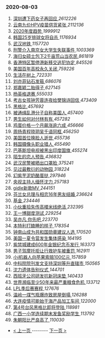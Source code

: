 ### 2020-08-03 
1. [ 深圳遭下药女子再回应 ](https://s.weibo.com/weibo?q=%23%E6%B7%B1%E5%9C%B3%E9%81%AD%E4%B8%8B%E8%8D%AF%E5%A5%B3%E5%AD%90%E5%86%8D%E5%9B%9E%E5%BA%94%23&Refer=top) *2612226*
1. [ 云南九价HPV疫苗供货紧张 ](https://s.weibo.com/weibo?q=%23%E4%BA%91%E5%8D%97%E4%B9%9D%E4%BB%B7HPV%E7%96%AB%E8%8B%97%E4%BE%9B%E8%B4%A7%E7%B4%A7%E5%BC%A0%23&Refer=top) *2112136*
1. [ 2020年度趋势 ](https://s.weibo.com/weibo?q=%232020%E5%B9%B4%E5%BA%A6%E8%B6%8B%E5%8A%BF%23&topic_ad=1&Refer=top) *1999912*
1. [ 韩国25岁排球女将自杀 ](https://s.weibo.com/weibo?q=%23%E9%9F%A9%E5%9B%BD25%E5%B2%81%E6%8E%92%E7%90%83%E5%A5%B3%E5%B0%86%E8%87%AA%E6%9D%80%23&Refer=top) *1176934*
1. [ 武汉地铁 ](https://s.weibo.com/weibo?q=%E6%AD%A6%E6%B1%89%E5%9C%B0%E9%93%81&Refer=top) *1157720*
1. [ 刑警介入南京女大学生失联事件 ](https://s.weibo.com/weibo?q=%23%E5%88%91%E8%AD%A6%E4%BB%8B%E5%85%A5%E5%8D%97%E4%BA%AC%E5%A5%B3%E5%A4%A7%E5%AD%A6%E7%94%9F%E5%A4%B1%E8%81%94%E4%BA%8B%E4%BB%B6%23&Refer=top) *1003369*
1. [ 海归女硕士包下2千亩荒山当农民 ](https://s.weibo.com/weibo?q=%23%E6%B5%B7%E5%BD%92%E5%A5%B3%E7%A1%95%E5%A3%AB%E5%8C%85%E4%B8%8B2%E5%8D%83%E4%BA%A9%E8%8D%92%E5%B1%B1%E5%BD%93%E5%86%9C%E6%B0%91%23&Refer=top) *861819*
1. [ 香港特区暂停港新移交逃犯协定 ](https://s.weibo.com/weibo?q=%E9%A6%99%E6%B8%AF%E7%89%B9%E5%8C%BA%E6%9A%82%E5%81%9C%E6%B8%AF%E6%96%B0%E7%A7%BB%E4%BA%A4%E9%80%83%E7%8A%AF%E5%8D%8F%E5%AE%9A&Refer=top) *845526*
1. [ 美国百年高校永久关闭 ](https://s.weibo.com/weibo?q=%23%E7%BE%8E%E5%9B%BD%E7%99%BE%E5%B9%B4%E9%AB%98%E6%A0%A1%E6%B0%B8%E4%B9%85%E5%85%B3%E9%97%AD%23&Refer=top) *759226*
1. [ 生活在树上 ](https://s.weibo.com/weibo?q=%23%E7%94%9F%E6%B4%BB%E5%9C%A8%E6%A0%91%E4%B8%8A%23&Refer=top) *722331*
1. [ 刘亦菲钻石发箍 ](https://s.weibo.com/weibo?q=%23%E5%88%98%E4%BA%A6%E8%8F%B2%E9%92%BB%E7%9F%B3%E5%8F%91%E7%AE%8D%23&Refer=top) *686076*
1. [ 郑嘉颖二胎得子 ](https://s.weibo.com/weibo?q=%23%E9%83%91%E5%98%89%E9%A2%96%E4%BA%8C%E8%83%8E%E5%BE%97%E5%AD%90%23&Refer=top) *627145*
1. [ 杨英格退赛 ](https://s.weibo.com/weibo?q=%E6%9D%A8%E8%8B%B1%E6%A0%BC%E9%80%80%E8%B5%9B&Refer=top) *555033*
1. [ 考古女孩钟芳蓉连夜给樊锦诗回信 ](https://s.weibo.com/weibo?q=%23%E8%80%83%E5%8F%A4%E5%A5%B3%E5%AD%A9%E9%92%9F%E8%8A%B3%E8%93%89%E8%BF%9E%E5%A4%9C%E7%BB%99%E6%A8%8A%E9%94%A6%E8%AF%97%E5%9B%9E%E4%BF%A1%23&Refer=top) *473409*
1. [ 黑格比 ](https://s.weibo.com/weibo?q=%E9%BB%91%E6%A0%BC%E6%AF%94&Refer=top) *457692*
1. [ 被通缉乱港分子自称美国人 ](https://s.weibo.com/weibo?q=%E8%A2%AB%E9%80%9A%E7%BC%89%E4%B9%B1%E6%B8%AF%E5%88%86%E5%AD%90%E8%87%AA%E7%A7%B0%E7%BE%8E%E5%9B%BD%E4%BA%BA&Refer=top) *457400*
1. [ 男生如何对付林有有 ](https://s.weibo.com/weibo?q=%23%E7%94%B7%E7%94%9F%E5%A6%82%E4%BD%95%E5%AF%B9%E4%BB%98%E6%9E%97%E6%9C%89%E6%9C%89%23&Refer=top) *457282*
1. [ 鸡蛋价格一个月飙涨逾六成 ](https://s.weibo.com/weibo?q=%23%E9%B8%A1%E8%9B%8B%E4%BB%B7%E6%A0%BC%E4%B8%80%E4%B8%AA%E6%9C%88%E9%A3%99%E6%B6%A8%E9%80%BE%E5%85%AD%E6%88%90%23&Refer=top) *456666*
1. [ 周扬青程晓玥吴千语同框 ](https://s.weibo.com/weibo?q=%23%E5%91%A8%E6%89%AC%E9%9D%92%E7%A8%8B%E6%99%93%E7%8E%A5%E5%90%B4%E5%8D%83%E8%AF%AD%E5%90%8C%E6%A1%86%23&Refer=top) *456250*
1. [ 美国首位换脸人逝世 ](https://s.weibo.com/weibo?q=%E7%BE%8E%E5%9B%BD%E9%A6%96%E4%BD%8D%E6%8D%A2%E8%84%B8%E4%BA%BA%E9%80%9D%E4%B8%96&Refer=top) *455736*
1. [ 韩国摄像头职业猎人 ](https://s.weibo.com/weibo?q=%E9%9F%A9%E5%9B%BD%E6%91%84%E5%83%8F%E5%A4%B4%E8%81%8C%E4%B8%9A%E7%8C%8E%E4%BA%BA&Refer=top) *455490*
1. [ 巴基斯坦电视被黑出印度国旗 ](https://s.weibo.com/weibo?q=%E5%B7%B4%E5%9F%BA%E6%96%AF%E5%9D%A6%E7%94%B5%E8%A7%86%E8%A2%AB%E9%BB%91%E5%87%BA%E5%8D%B0%E5%BA%A6%E5%9B%BD%E6%97%97&Refer=top) *455274*
1. [ 陌生的恋人预告 ](https://s.weibo.com/weibo?q=%E9%99%8C%E7%94%9F%E7%9A%84%E6%81%8B%E4%BA%BA%E9%A2%84%E5%91%8A&Refer=top) *436832*
1. [ 武汉民警被晒出口罩脸 ](https://s.weibo.com/weibo?q=%E6%AD%A6%E6%B1%89%E6%B0%91%E8%AD%A6%E8%A2%AB%E6%99%92%E5%87%BA%E5%8F%A3%E7%BD%A9%E8%84%B8&Refer=top) *375241*
1. [ 见过最敷衍的动物园 ](https://s.weibo.com/weibo?q=%23%E8%A7%81%E8%BF%87%E6%9C%80%E6%95%B7%E8%A1%8D%E7%9A%84%E5%8A%A8%E7%89%A9%E5%9B%AD%23&Refer=top) *318224*
1. [ 幻紫芋泥奶酪蛋挞 ](https://s.weibo.com/weibo?q=%23%E5%B9%BB%E7%B4%AB%E8%8A%8B%E6%B3%A5%E5%A5%B6%E9%85%AA%E8%9B%8B%E6%8C%9E%23&Refer=top) *297946*
1. [ 央视主持人缅怀沈力 ](https://s.weibo.com/weibo?q=%23%E5%A4%AE%E8%A7%86%E4%B8%BB%E6%8C%81%E4%BA%BA%E7%BC%85%E6%80%80%E6%B2%88%E5%8A%9B%23&Refer=top) *257183*
1. [ gidle新歌MV ](https://s.weibo.com/weibo?q=gidle%E6%96%B0%E6%AD%8CMV&Refer=top) *244151*
1. [ 芬兰女总理与相恋16年男友结婚 ](https://s.weibo.com/weibo?q=%23%E8%8A%AC%E5%85%B0%E5%A5%B3%E6%80%BB%E7%90%86%E4%B8%8E%E7%9B%B8%E6%81%8B16%E5%B9%B4%E7%94%B7%E5%8F%8B%E7%BB%93%E5%A9%9A%23&Refer=top) *236624*
1. [ 基金 ](https://s.weibo.com/weibo?q=%E5%9F%BA%E9%87%91&Refer=top) *234446*
1. [ 小伙重拾失传高楼米线绝活 ](https://s.weibo.com/weibo?q=%23%E5%B0%8F%E4%BC%99%E9%87%8D%E6%8B%BE%E5%A4%B1%E4%BC%A0%E9%AB%98%E6%A5%BC%E7%B1%B3%E7%BA%BF%E7%BB%9D%E6%B4%BB%23&Refer=top) *232395*
1. [ 王一博甜度测试 ](https://s.weibo.com/weibo?q=%23%E7%8E%8B%E4%B8%80%E5%8D%9A%E7%94%9C%E5%BA%A6%E6%B5%8B%E8%AF%95%23&Refer=top) *229254*
1. [ 吴亦凡 你先吧 ](https://s.weibo.com/weibo?q=%E5%90%B4%E4%BA%A6%E5%87%A1%20%E4%BD%A0%E5%85%88%E5%90%A7&Refer=top) *223770*
1. [ 本特利打瞌睡的样子 ](https://s.weibo.com/weibo?q=%23%E6%9C%AC%E7%89%B9%E5%88%A9%E6%89%93%E7%9E%8C%E7%9D%A1%E7%9A%84%E6%A0%B7%E5%AD%90%23&Refer=top) *178354*
1. [ 钟南山成为共和国勋章建议人选 ](https://s.weibo.com/weibo?q=%23%E9%92%9F%E5%8D%97%E5%B1%B1%E6%88%90%E4%B8%BA%E5%85%B1%E5%92%8C%E5%9B%BD%E5%8B%8B%E7%AB%A0%E5%BB%BA%E8%AE%AE%E4%BA%BA%E9%80%89%23&Refer=top) *170520*
1. [ 美国一夏令营发生集体感染 ](https://s.weibo.com/weibo?q=%23%E7%BE%8E%E5%9B%BD%E4%B8%80%E5%A4%8F%E4%BB%A4%E8%90%A5%E5%8F%91%E7%94%9F%E9%9B%86%E4%BD%93%E6%84%9F%E6%9F%93%23&Refer=top) *164195*
1. [ 紫禁城建成600年金银纪念币发行 ](https://s.weibo.com/weibo?q=%23%E7%B4%AB%E7%A6%81%E5%9F%8E%E5%BB%BA%E6%88%90600%E5%B9%B4%E9%87%91%E9%93%B6%E7%BA%AA%E5%BF%B5%E5%B8%81%E5%8F%91%E8%A1%8C%23&Refer=top) *163373*
1. [ 男子驾摩托拒让行救护车被重罚 ](https://s.weibo.com/weibo?q=%E7%94%B7%E5%AD%90%E9%A9%BE%E6%91%A9%E6%89%98%E6%8B%92%E8%AE%A9%E8%A1%8C%E6%95%91%E6%8A%A4%E8%BD%A6%E8%A2%AB%E9%87%8D%E7%BD%9A&Refer=top) *162911*
1. [ 小i机器人向苹果索赔100亿元 ](https://s.weibo.com/weibo?q=%E5%B0%8Fi%E6%9C%BA%E5%99%A8%E4%BA%BA%E5%90%91%E8%8B%B9%E6%9E%9C%E7%B4%A2%E8%B5%94100%E4%BA%BF%E5%85%83&Refer=top) *157859*
1. [ 中科院院刊发文支持深圳等升直辖市 ](https://s.weibo.com/weibo?q=%23%E4%B8%AD%E7%A7%91%E9%99%A2%E9%99%A2%E5%88%8A%E5%8F%91%E6%96%87%E6%94%AF%E6%8C%81%E6%B7%B1%E5%9C%B3%E7%AD%89%E5%8D%87%E7%9B%B4%E8%BE%96%E5%B8%82%23&Refer=top) *150565*
1. [ 沈力遗体告别仪式 ](https://s.weibo.com/weibo?q=%23%E6%B2%88%E5%8A%9B%E9%81%97%E4%BD%93%E5%91%8A%E5%88%AB%E4%BB%AA%E5%BC%8F%23&Refer=top) *144701*
1. [ 西班牙公司研发抗新冠床垫 ](https://s.weibo.com/weibo?q=%E8%A5%BF%E7%8F%AD%E7%89%99%E5%85%AC%E5%8F%B8%E7%A0%94%E5%8F%91%E6%8A%97%E6%96%B0%E5%86%A0%E5%BA%8A%E5%9E%AB&Refer=top) *140433*
1. [ 世界濒临至少50年来最严重粮食危机 ](https://s.weibo.com/weibo?q=%23%E4%B8%96%E7%95%8C%E6%BF%92%E4%B8%B4%E8%87%B3%E5%B0%9150%E5%B9%B4%E6%9D%A5%E6%9C%80%E4%B8%A5%E9%87%8D%E7%B2%AE%E9%A3%9F%E5%8D%B1%E6%9C%BA%23&Refer=top) *133712*
1. [ LPL季后赛赛程 ](https://s.weibo.com/weibo?q=%23LPL%E5%AD%A3%E5%90%8E%E8%B5%9B%E8%B5%9B%E7%A8%8B%23&Refer=top) *127676*
1. [ 温岭一煤气瓶爆炸致房屋倒塌 ](https://s.weibo.com/weibo?q=%E6%B8%A9%E5%B2%AD%E4%B8%80%E7%85%A4%E6%B0%94%E7%93%B6%E7%88%86%E7%82%B8%E8%87%B4%E6%88%BF%E5%B1%8B%E5%80%92%E5%A1%8C&Refer=top) *126288*
1. [ 大连疫情可能始于海产品加工车间 ](https://s.weibo.com/weibo?q=%23%E5%A4%A7%E8%BF%9E%E7%96%AB%E6%83%85%E5%8F%AF%E8%83%BD%E5%A7%8B%E4%BA%8E%E6%B5%B7%E4%BA%A7%E5%93%81%E5%8A%A0%E5%B7%A5%E8%BD%A6%E9%97%B4%23&Refer=top) *122000*
1. [ 第4号台风黑格比即将登陆 ](https://s.weibo.com/weibo?q=%23%E7%AC%AC4%E5%8F%B7%E5%8F%B0%E9%A3%8E%E9%BB%91%E6%A0%BC%E6%AF%94%E5%8D%B3%E5%B0%86%E7%99%BB%E9%99%86%23&Refer=top) *118981*
1. [ 广西一小学连续期末发鱼奖励学生 ](https://s.weibo.com/weibo?q=%23%E5%B9%BF%E8%A5%BF%E4%B8%80%E5%B0%8F%E5%AD%A6%E8%BF%9E%E7%BB%AD%E6%9C%9F%E6%9C%AB%E5%8F%91%E9%B1%BC%E5%A5%96%E5%8A%B1%E5%AD%A6%E7%94%9F%23&Refer=top) *113792*
1. [ 朱朝阳比严良高了 ](https://s.weibo.com/weibo?q=%23%E6%9C%B1%E6%9C%9D%E9%98%B3%E6%AF%94%E4%B8%A5%E8%89%AF%E9%AB%98%E4%BA%86%23&Refer=top) *110030* 

- [ < 上一页 ](https://github.com/able8/weibo-hot-record/blob/master/2020-08-02.md) -------- [ 下一页 > ](https://github.com/able8/weibo-hot-record/blob/master/2020-08-04.md)